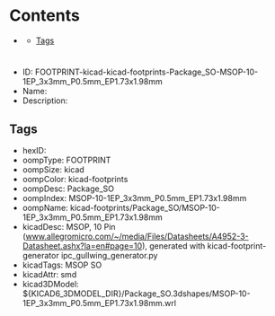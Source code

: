 



Contents
========

* [](#)
	* [Tags](#tags)

# 

- ID: FOOTPRINT-kicad-kicad-footprints-Package_SO-MSOP-10-1EP_3x3mm_P0.5mm_EP1.73x1.98mm
- Name: 
- Description: 

## Tags

- hexID: 
- oompType: FOOTPRINT
- oompSize: kicad
- oompColor: kicad-footprints
- oompDesc: Package_SO
- oompIndex: MSOP-10-1EP_3x3mm_P0.5mm_EP1.73x1.98mm
- oompName: kicad-footprints/Package_SO/MSOP-10-1EP_3x3mm_P0.5mm_EP1.73x1.98mm
- kicadDesc: MSOP, 10 Pin (www.allegromicro.com/~/media/Files/Datasheets/A4952-3-Datasheet.ashx?la=en#page=10), generated with kicad-footprint-generator ipc_gullwing_generator.py
- kicadTags: MSOP SO
- kicadAttr: smd
- kicad3DModel: ${KICAD6_3DMODEL_DIR}/Package_SO.3dshapes/MSOP-10-1EP_3x3mm_P0.5mm_EP1.73x1.98mm.wrl
